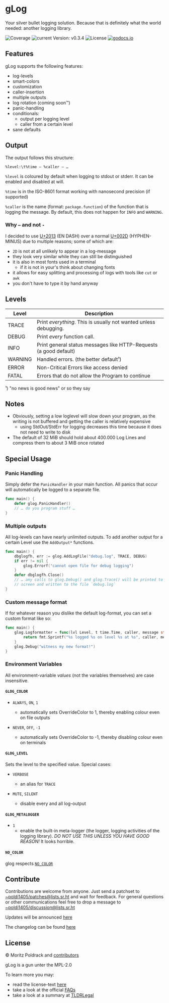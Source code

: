 # gLog

Your silver bullet logging solution. Because that is definitely what the world
needed: another logging library.

![Coverage](https://img.shields.io/static/v1?label=coverage&message=89%25&color=brightgreen&style=flat-square)
![current Version: v0.3.4](https://img.shields.io/static/v1?label=version&message=0.3.4&color=red&style=flat-square)
![License](https://img.shields.io/static/v1?label=license&message=MPL-2&color=blue&style=flat-square)
[![godocs.io](https://img.shields.io/badge/godoc-reference-blue?style=flat-square)](https://godocs.io/git.sr.ht/~poldi1405/glog)

## Features

gLog supports the following features:

- log-levels 
- smart-colors
- customization
- caller-insertion
- multiple outputs
- log rotation (coming soon™)
- panic-handling
- conditionals:
	- output per logging level
	- caller from a certain level
- sane defaults

## Output

The output follows this structure:

```
%level:\t%time – %caller – …
```

`%level` is coloured by  default when logging  to stdout  or stderr.  It  can be
enabled and disabled at will.

`%time` is in the ISO-8601 format working with nanosecond precision (if supported)

`%caller` is the  name  (format:  `package.function`)  of  the  function that is
logging the message.  By default, this does not happen for `INFO` and `WARNING`.

### Why `–` and not `-`

I  decided  to  use  [U+2013](https://codepoints.net/U+2013)  (EN  DASH)  over a
normal [U+002D](https://codepoints.net/U+002D)  (HYPHEN-MINUS)  due  to multiple
reasons; some of which are:

- `2D` is not at all unlikely to appear in a log-message
- they look very similar while they can still be distinguished
- it is also in most fonts used in a terminal
	- if it is not in your's think about changing fonts
- it allows for easy splitting and processing of logs with tools like `cut` or `awk`
- you don't have to type it by hand anyway

## Levels

| Level   | Description                                                       |
|---------|-------------------------------------------------------------------|
| TRACE   | Print *everything*. This is usually not wanted unless debugging.  |
| DEBUG   | Print *every* function call.                                      |
| INFO    | Print general status messages like HTTP-Requests (a good default) |
| WARNING | Handled errors. (the better default¹)                             |
| ERROR   | Non-Critical Errors like access denied                            |
| FATAL   | Errors that do not allow the Program to continue                  |

¹) "no news is good news" or so they say

## Notes

- Obviously, setting a low loglevel will slow down your program, as the writing
  is not buffered and getting the caller is relatively expensive
	- using StdOut/StdErr for logging decreases this time because it does
	  not need to write to disk
- The default of 32 MiB should hold about 400.000 Log Lines and compress them to
  about 3 MiB once rotated

## Special Usage

### Panic Handling

Simply defer  the `PanicHandler` in  your main function.  All  panics that occur
will automatically be logged to a separate file.

```go
func main() {
	defer glog.PanicHandler()
	// … do you program stuff …
}
```

### Multiple outputs

All log-levels can have nearly unlimited outputs. To add another output for a
certain Level use the `AddOutput*` functions.

```go
func main() {
	dbglogfh, err := glog.AddLogFile("debug.log", TRACE, DEBUG)
	if err != nil {
		glog.Errorf("cannot open file for debug logging")
	}
	defer dbglogfh.Close()
	// … any calls to glog.Debug() and glog.Trace() will be printed to 
	// screen and written to the file `debug.log`
}
```

### Custom message format

If for whatever reason you dislike the default log-format, you can set a custom
format like so:

```go
func main() {
	glog.Logformatter = func(lvl Level, t time.Time, caller, message string) string {
		return fmt.Sprintf("%s logged %s on level %s at %s", caller, message, level, t.Format(glog.TimeFormat))
	}
	glog.Debug("witness my new format!")
}
```

### Environment Variables

All environment-variable *values* (not the variables themselves) are case insensitive.

#### `GLOG_COLOR`

- `ALWAYS`, `ON`, `1`
	- automatically sets OverrideColor to 1, thereby enabling colour even 
	on file outputs

- `NEVER`, `OFF`, `-1`
	- automatically sets OverrideColor to -1, thereby disabling colour even
	on terminals

#### `GLOG_LEVEL`

Sets the level to the specified value. Special cases:

- `VERBOSE`
	- an alias for `TRACE`

- `MUTE`, `SILENT`
	- disable every and all log-output

#### `GLOG_METALOGGER`

- `1`
	- enable the built-in meta-logger (the logger, logging activities of
	the logging library). *DO NOT USE THIS UNLESS YOU HAVE GOOD REASON!* It
	looks horrible.

#### `NO_COLOR`

glog respects [`NO_COLOR`](https://no-color.org)

## Contribute

Contributions are welcome from anyone. Just send a patchset to
[~poldi1405/patches@lists.sr.ht](mailto:~poldi1405/patches@lists.sr.ht) and
wait for feedback. For general questions or other communications feel free to
drop a message to
[~poldi1405/discussion@lists.sr.ht](mailto:~poldi1405/discussion@lists.sr.ht)

Updates will be announced [here](https://lists.sr.ht/~poldi1405/updates)

The changelog can be found [here](https://lists.sr.ht/~poldi1405/updates?search=%5Bglog%5D)

## License

&copy; Moritz Poldrack and [contributors](CONTRIBUTORS.md)

gLog is a gun unter the MPL-2.0

To learn more you may:
- read the license-text [here](https://www.mozilla.org/en-US/MPL/2.0/)
- take a look at the official [FAQs](https://www.mozilla.org/en-US/MPL/2.0/FAQ/)
- take a look at a summary at [TLDRLegal](https://www.tldrlegal.com/l/mpl-2.0)
